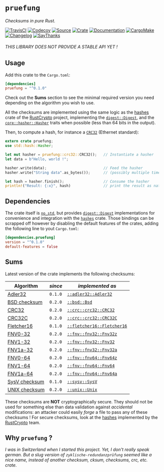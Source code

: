# `pruefung`

*Checksums in pure Rust.*

[![TravisCI](https://img.shields.io/travis/althonos/pruefung/master.svg?maxAge=600&style=flat-square)](https://travis-ci.org/althonos/pruefung/branches)
[![Codecov](https://img.shields.io/codecov/c/github/althonos/pruefung.svg?maxAge=600&style=flat-square)](https://codecov.io/github/althonos/pruefung)
[![Source](https://img.shields.io/badge/source-GitHub-303030.svg?maxAge=86400&style=flat-square)](https://github.com/althonos/pruefung)
[![Crate](https://img.shields.io/crates/v/pruefung.svg?maxAge=86400&style=flat-square)](https://crates.io/crates/pruefung)
[![Documentation](https://img.shields.io/badge/docs-latest-4d76ae.svg?maxAge=86400&style=flat-square)](https://docs.rs/pruefung)
[![CargoMake](https://img.shields.io/badge/built%20with-cargo--make-yellow.svg?maxAge=86400&style=flat-square)](https://sagiegurari.github.io/cargo-make)
[![Changelog](https://img.shields.io/badge/keep%20a-changelog-8A0707.svg?maxAge=86400&style=flat-square)](http://keepachangelog.com/)
[![SayThanks](https://img.shields.io/badge/say-thanks!-1EAEDB.svg?maxAge=86400&style=flat-square)](https://saythanks.io/to/althonos)

###### THIS LIBRARY DOES NOT PROVIDE A STABLE API YET !

## Usage

Add this crate to the `Cargo.toml`:

```toml
[dependencies]
pruefung = "^0.1.0"
```

Check out the **Sums** section to see the minimal required version you need
depending on the algorithm you wish to use.

All the checksums are implemented using the same logic as the [hashes][1] crate
of the [RustCrypto][2] project, implementing the [`digest::Digest`][3], and the
[`core::hasher::Hasher`][4] traits when possible (less than 64 bits in the
output).

Then, to compute a hash, for instance a [`CRC32`][5] (Ethernet standard):

```rust
extern crate pruefung;
use std::hash::Hasher;

let mut hasher = pruefung::crc32::CRC32();   // Instantiate a hasher
let data = b"Hello, world !";

hasher.write(data);                          // Feed the hasher
hasher.write("String data".as_bytes());      // (possibly multiple times)

let hash = hasher.finish();                  // Consume the hasher
println!("Result: {:x}", hash)               // print the result as native hex
```


## Dependencies

The crate itself is [`no_std`][6], but provides [`digest::Digest`][3] implementations
for convenience and integration with the [`hashes`][1] crate. Those bindings can
be scrapped off however by disabling the default features of the crates, adding
the following line to yout `Cargo.toml`:

```toml
[dependencies.pruefung]
version = "^0.1.0"
default-features = false
```


## Sums

Latest version of the crate implements the following checksums:

Algorithm           | *since* | *implemented as*
------------------- | ------- | --------
[Adler32][7]        | `0.1.0` | [`::adler32::Adler32`][15]
[BSD checksum][8]   | `0.2.0` | [`::bsd::Bsd`][16]
[CRC32][5]          | `0.2.0` | [`::crc::crc32::CRC32`][17]
[CRC32C][5]         | `0.2.0` | [`::crc::crc32::CRC32C`][18]
[Fletcher16][9]     | `0.1.0` | [`::fletcher16::Fletcher16`][19]
[FNV0-32][10]       | `0.2.0` | [`::fnv::fnv32::Fnv32z`][20]
[FNV1-32][11]       | `0.2.0` | [`::fnv::fnv32::Fnv32`][21]
[FNV1a-32][12]      | `0.2.0` | [`::fnv::fnv32::Fnv32a`][22]
[FNV0-64][10]       | `0.2.0` | [`::fnv::fnv64::Fnv64z`][23]
[FNV1-64][11]       | `0.2.0` | [`::fnv::fnv64::Fnv64`][24]
[FNV1a-64][12]      | `0.2.0` | [`::fnv::fnv64::Fnv64a`][25]
[SysV checksum][13] | `0.1.0` | [`::sysv::SysV`][26]
[UNIX checksum][14] | `0.2.0` | [`::unix::Unix`][27]


These checksums are **NOT** cryptographically secure. They should not be used
for something else than data validation against *accidental* modifications:
an attacker could easily *forge* a file to pass any of these checksums ! For
secure checksums, look at the [hashes][1] implemented by the [RustCrypto][2]
team.


## Why `pruefung` ?

*I was in Switzerland when I started this project. Yet, I don't really speak
german. But a slug version of `zyklische-redundanzprüfung` seemed like a nice
name, instead of another checksum, cksum, checksums, crc, etc. crate.*

<!-- General links -->
[1]: https://github.com/RustCrypto/hashes
[2]: https://github.com/RustCrypto
[3]: https://docs.rs/digest/*/digest/trait.Digest.html
[4]: https://doc.rust-lang.org/core/hash/trait.Hasher.html
[5]: https://en.wikipedia.org/wiki/Cyclic_redundancy_check
[6]: https://doc.rust-lang.org/1.11.0/book/no-stdlib.html

<!-- Wikipedia checksum articles -->
[7]: https://en.wikipedia.org/wiki/Adler-32
[8]: https://en.wikipedia.org/wiki/BSD_checksum
[9]: https://en.wikipedia.org/wiki/Fletcher%27s_checksum
[10]: https://en.wikipedia.org/wiki/Fowler-Noll-Vo_hash_function#FNV-0_hash_.28deprecated.29
[11]: https://en.wikipedia.org/wiki/Fowler-Noll-Vo_hash_function#FNV-1_hash
[12]: https://en.wikipedia.org/wiki/Fowler-Noll-Vo_hash_function#FNV-1a_hash
[13]: https://en.wikipedia.org/wiki/SYSV_checksum
[14]: https://en.wikipedia.org/wiki/Cksum

<!-- API documentation -->
[15]: https://docs.rs/pruefung/*/pruefung/adler32/struct.Adler32.html
[16]: https://docs.rs/pruefung/*/pruefung/bsd/struct.Bsd.html
[17]: https://docs.rs/pruefung/*/pruefung/crc/crc32/struct.Crc32.html
[18]: https://docs.rs/pruefung/*/pruefung/crc/crc32/struct.Crc32c.html
[19]: https://docs.rs/pruefung/*/pruefung/fletcher16/struct.Fletcher16.html
[20]: https://docs.rs/pruefung/*/pruefung/fnv/fnv32/struct.Fnv32z.html
[21]: https://docs.rs/pruefung/*/pruefung/fnv/fnv32/struct.Fnv32.html
[22]: https://docs.rs/pruefung/*/pruefung/fnv/fnv32/struct.Fnv32a.html
[23]: https://docs.rs/pruefung/*/pruefung/fnv/fnv64/struct.Fnv64z.html
[24]: https://docs.rs/pruefung/*/pruefung/fnv/fnv64/struct.Fnv64.html
[25]: https://docs.rs/pruefung/*/pruefung/fnv/fnv64/struct.Fnv64a.html
[26]: https://docs.rs/pruefung/*/pruefung/sysv/struct.SysV.html
[27]: https://docs.rs/pruefung/*/pruefung/unix/struct.Unix.html
